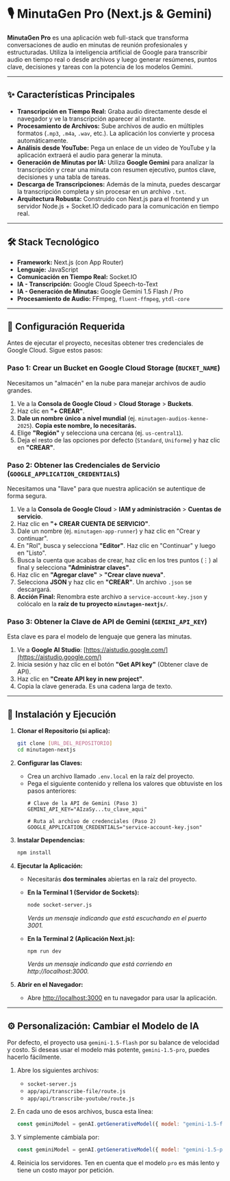 # 🎙️ MinutaGen Pro (Next.js & Gemini)

**MinutaGen Pro** es una aplicación web full-stack que transforma conversaciones de audio en minutas de reunión profesionales y estructuradas. Utiliza la inteligencia artificial de Google para transcribir audio en tiempo real o desde archivos y luego generar resúmenes, puntos clave, decisiones y tareas con la potencia de los modelos Gemini.



---

## ✨ Características Principales

-   **Transcripción en Tiempo Real:** Graba audio directamente desde el navegador y ve la transcripción aparecer al instante.
-   **Procesamiento de Archivos:** Sube archivos de audio en múltiples formatos (`.mp3`, `.m4a`, `.wav`, etc.). La aplicación los convierte y procesa automáticamente.
-   **Análisis desde YouTube:** Pega un enlace de un video de YouTube y la aplicación extraerá el audio para generar la minuta.
-   **Generación de Minutas por IA:** Utiliza **Google Gemini** para analizar la transcripción y crear una minuta con resumen ejecutivo, puntos clave, decisiones y una tabla de tareas.
-   **Descarga de Transcripciones:** Además de la minuta, puedes descargar la transcripción completa y sin procesar en un archivo `.txt`.
-   **Arquitectura Robusta:** Construido con Next.js para el frontend y un servidor Node.js + Socket.IO dedicado para la comunicación en tiempo real.

---

## 🛠️ Stack Tecnológico

-   **Framework:** Next.js (con App Router)
-   **Lenguaje:** JavaScript
-   **Comunicación en Tiempo Real:** Socket.IO
-   **IA - Transcripción:** Google Cloud Speech-to-Text
-   **IA - Generación de Minutas:** Google Gemini 1.5 Flash / Pro
-   **Procesamiento de Audio:** FFmpeg, `fluent-ffmpeg`, `ytdl-core`

---

## 🔑 Configuración Requerida

Antes de ejecutar el proyecto, necesitas obtener tres credenciales de Google Cloud. Sigue estos pasos:

### **Paso 1: Crear un Bucket en Google Cloud Storage (`BUCKET_NAME`)**

Necesitamos un "almacén" en la nube para manejar archivos de audio grandes.

1.  Ve a la **Consola de Google Cloud** > **Cloud Storage** > **Buckets**.
2.  Haz clic en **"+ CREAR"**.
3.  **Dale un nombre único a nivel mundial** (ej. `minutagen-audios-kenne-2025`). **Copia este nombre, lo necesitarás.**
4.  Elige **"Región"** y selecciona una cercana (ej. `us-central1`).
5.  Deja el resto de las opciones por defecto (`Standard`, `Uniforme`) y haz clic en **"CREAR"**.



### **Paso 2: Obtener las Credenciales de Servicio (`GOOGLE_APPLICATION_CREDENTIALS`)**

Necesitamos una "llave" para que nuestra aplicación se autentique de forma segura.

1.  Ve a la **Consola de Google Cloud** > **IAM y administración** > **Cuentas de servicio**.
2.  Haz clic en **"+ CREAR CUENTA DE SERVICIO"**.
3.  Dale un nombre (ej. `minutagen-app-runner`) y haz clic en "Crear y continuar".
4.  En "Rol", busca y selecciona **"Editor"**. Haz clic en "Continuar" y luego en "Listo".
5.  Busca la cuenta que acabas de crear, haz clic en los tres puntos (⋮) al final y selecciona **"Administrar claves"**.
6.  Haz clic en **"Agregar clave"** > **"Crear clave nueva"**.
7.  Selecciona **JSON** y haz clic en **"CREAR"**. Un archivo `.json` se descargará.
8.  **Acción Final:** Renombra este archivo a `service-account-key.json` y colócalo en la **raíz de tu proyecto `minutagen-nextjs/`**.

### **Paso 3: Obtener la Clave de API de Gemini (`GEMINI_API_KEY`)**

Esta clave es para el modelo de lenguaje que genera las minutas.

1.  Ve a **Google AI Studio**: [https://aistudio.google.com/](https://aistudio.google.com/)
2.  Inicia sesión y haz clic en el botón **"Get API key"** (Obtener clave de API).
3.  Haz clic en **"Create API key in new project"**.
4.  Copia la clave generada. Es una cadena larga de texto.



---

## 🚀 Instalación y Ejecución

1.  **Clonar el Repositorio (si aplica):**
    ```bash
    git clone [URL_DEL_REPOSITORIO]
    cd minutagen-nextjs
    ```

2.  **Configurar las Claves:**
    * Crea un archivo llamado `.env.local` en la raíz del proyecto.
    * Pega el siguiente contenido y rellena los valores que obtuviste en los pasos anteriores:
      ```env
      # Clave de la API de Gemini (Paso 3)
      GEMINI_API_KEY="AIzaSy...tu_clave_aqui"

      # Ruta al archivo de credenciales (Paso 2)
      GOOGLE_APPLICATION_CREDENTIALS="service-account-key.json"
      ```

3.  **Instalar Dependencias:**
    ```bash
    npm install
    ```

4.  **Ejecutar la Aplicación:**
    * Necesitarás **dos terminales** abiertas en la raíz del proyecto.

    * **En la Terminal 1 (Servidor de Sockets):**
      ```bash
      node socket-server.js
      ```
      *Verás un mensaje indicando que está escuchando en el puerto 3001.*

    * **En la Terminal 2 (Aplicación Next.js):**
      ```bash
      npm run dev
      ```
      *Verás un mensaje indicando que está corriendo en http://localhost:3000.*

5.  **Abrir en el Navegador:**
    * Abre [http://localhost:3000](http://localhost:3000) en tu navegador para usar la aplicación.

---

## ⚙️ Personalización: Cambiar el Modelo de IA

Por defecto, el proyecto usa `gemini-1.5-flash` por su balance de velocidad y costo. Si deseas usar el modelo más potente, `gemini-1.5-pro`, puedes hacerlo fácilmente.

1.  Abre los siguientes archivos:
    * `socket-server.js`
    * `app/api/transcribe-file/route.js`
    * `app/api/transcribe-youtube/route.js`

2.  En cada uno de esos archivos, busca esta línea:
    ```javascript
    const geminiModel = genAI.getGenerativeModel({ model: "gemini-1.5-flash"});
    ```

3.  Y simplemente cámbiala por:
    ```javascript
    const geminiModel = genAI.getGenerativeModel({ model: "gemini-1.5-pro"});
    ```
4.  Reinicia los servidores. Ten en cuenta que el modelo `pro` es más lento y tiene un costo mayor por petición.
